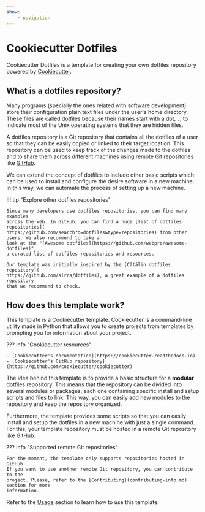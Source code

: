 ```yaml
---
show:
    - navigation
---
```


# Cookiecutter Dotfiles

Cookiecutter Dotfiles is a template for creating your own dotfiles repository
powered by [Cookiecutter](https://github.com/cookiecutter/cookiecutter).

## What is a dotfiles repository?

Many programs (specially the ones related with software development) store
their configuration plain text files under the user's home directory. These
files are called dotfiles because their names start with a dot, `.`, to indicate
most of the Unix operating systems that they are hidden files.

A dotfiles repository is a Git repository that contains all the dotfiles of a
user so that they can be easily copied or linked to their target location.
This repository can be used to keep track of the changes made to the
dotfiles and to share them across different machines using remote Git
repositories like [GitHub](https://github.com).

We can extend the concept of dotfiles to include other basic scripts which can
be used to install and configure the desire software in a new machine. In this
way, we can automate the process of setting up a new machine.

!!! tip "Explore other dotfiles repositories"

    Since many developers use dotfiles repositories, you can find many examples
    across the web. In GitHub, you can find a huge [list of dotfiles repositories](
    https://github.com/search?q=dotfiles&type=repositories) from other users. We also recommend to take a
    look at the "[Awesome dotfiles](https://github.com/webpro/awesome-dotfiles)",
    a curated list of dotfiles repositories and resources.

    Our template was initially inspired by the [Cătălin dotfiles repository](
    https://github.com/alrra/dotfiles), a great example of a dotfiles repository
    that we recommend to check.

## How does this template work?

This template is a Cookiecutter template. Cookiecutter is a command-line utility
made in Python that allows you to create projects from templates by prompting
you for information about your project.

??? info "Cookiecutter resources"

    - [Cookiecutter's documentation](https://cookiecutter.readthedocs.io)
    - [Cookiecutter's GitHub repository](https://github.com/cookiecutter/cookiecutter)

The idea behind this template is to provide a basic structure for a **modular**
dotfiles repository. This means that the repository can be divided into several
modules or packages, each one containing specific install and setup scripts and
files to link. This way, you can easily add new modules to the repository and
keep the repository organized.

Furthermore, the template provides some scripts so that you can easily install
and setup the dotfiles in a new machine with just a single command. For this,
your template repository must be hosted in a remote Git repository like GitHub.

??? info "Supported remote Git repositories"

    For the moment, the template only supports repositories hosted in GitHub.
    If you want to use another remote Git repository, you can contribute to the
    project. Please, refer to the [Contributing](contributing-info.md) section for more
    information.

Refer to the [Usage](usage.md) section to learn how to use this template.
